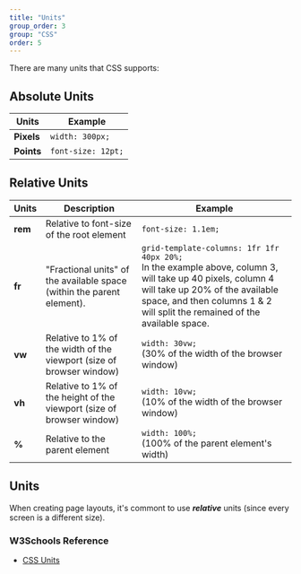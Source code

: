 ```yaml
---
title: "Units"
group_order: 3
group: "CSS"
order: 5
---
```


There are many units that CSS supports:

## Absolute Units

| Units | Example |
|--|--|
| **Pixels** | `width: 300px;` |
| **Points** | 	`font-size: 12pt;` |

## Relative Units

| Units | Description | Example |
|--|--|--|
| **rem** | Relative to font-size of the root element | `font-size: 1.1em;` |
| **fr** | "Fractional units" of the available space (within the parent element). | `grid-template-columns: 1fr 1fr 40px 20%;`<br> In the example above, column 3, will take up 40 pixels, column 4 will take up 20% of the available space, and then columns 1 & 2 will split the remained of the available space. |
| **vw** | Relative to 1% of the width of the viewport (size of browser window) | `width: 30vw;`<br>(30% of the width of the browser window) |
| **vh** | Relative to 1% of the height of the viewport (size of browser window) | `width: 10vw;` <br>(10% of the width of the browser window) |
| **%** | Relative to the parent element | `width: 100%;` <br>(100% of the parent element's width) |

## Units
When creating page layouts, it's commont to use ***relative*** units (since every screen is a different size).

### W3Schools Reference
* <a href="https://www.w3schools.com/cssref/css_units.asp" target="_blank">CSS Units</a>